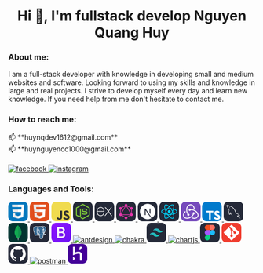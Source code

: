 <h1 align="center">Hi 👋, I'm fullstack develop Nguyen Quang Huy</h1>

<h3 align="left">About me:</h3>
<p>
  I am a full-stack developer with knowledge in developing small and medium websites and software. Looking forward to using my skills and knowledge in large and real projects. I strive to develop myself every day and learn new knowledge. If you need help from me don't hesitate to contact me.
</p>


<h3 align="left">How to reach me:</h3>
📫 **huynqdev1612@gmail.com**
</br>
📫 **huynguyencc1000@gmail.com**
</br>
</br>
<a href="https://www.facebook.com/profile.php?id=100014461876748" target="_blank"> 
    <img src="https://cdn-icons.flaticon.com/png/512/2504/premium/2504903.png?token=exp=1653796206~hmac=2daee7b08c596f1f78db5326f48c812a" alt="facebook" width="40" height="40"/> 
</a>
<a href="https://www.instagram.com/_qnghuy/" target="_blank"> 
    <img src="https://cdn-icons-png.flaticon.com/512/2111/2111463.png" alt="instagram" width="40" height="40"/> 
</a>

<h3 align="left">Languages and Tools:</h3>
<p align="left"> 
  <a href="https://www.w3schools.com/css/" target="_blank"> 
    <img src="https://github.com/tandpfun/skill-icons/blob/main/icons/CSS.svg" alt="css3" width="40" height="40"/> 
  </a> 
  <a href="https://www.w3.org/html/" target="_blank"> 
    <img src="https://github.com/tandpfun/skill-icons/blob/main/icons/HTML.svg" alt="html5" width="40" height="40"/> 
  </a> 
  <a href="https://developer.mozilla.org/en-US/docs/Web/JavaScript" target="_blank"> 
    <img src="https://github.com/tandpfun/skill-icons/blob/main/icons/JavaScript.svg" alt="javascript" width="40" height="40"/> 
  </a> 
  <a href="https://nodejs.org" target="_blank"> 
    <img src="https://github.com/tandpfun/skill-icons/blob/main/icons/NodeJS-Dark.svg" alt="nodejs" width="40" height="40"/> 
  </a>
  <a href="https://expressjs.com" target="_blank"> 
    <img src="https://github.com/tandpfun/skill-icons/blob/main/icons/ExpressJS-Dark.svg" alt="express" width="40" height="40"/> 
  </a>  
  <a href="https://graphql.org" target="_blank"> 
  <img src="https://github.com/tandpfun/skill-icons/blob/main/icons/GraphQL-Dark.svg" alt="graphql" width="40" height="40"/> 
  </a> 
  <a href="https://nextjs.org/" target="_blank"> 
    <img src="https://github.com/tandpfun/skill-icons/blob/main/icons/NextJS-Dark.svg" alt="nextjs" width="40" height="40"/> 
  </a>  
  <a href="https://reactjs.org/" target="_blank"> 
    <img src="https://github.com/tandpfun/skill-icons/blob/main/icons/React-Dark.svg" alt="react" width="40" height="40"/> 
  </a> 
  <a href="https://redux.js.org" target="_blank"> 
    <img src="https://github.com/tandpfun/skill-icons/blob/main/icons/Redux.svg" alt="redux" width="40" height="40"/> 
  </a> 
  <a href="https://www.typescriptlang.org/" target="_blank"> 
    <img src="https://github.com/tandpfun/skill-icons/blob/main/icons/TypeScript.svg" alt="typescript" width="40" height="40"/> 
  </a> 
 
  <a href="https://www.mysql.com/" target="_blank"> 
    <img src="https://github.com/tandpfun/skill-icons/blob/main/icons/MySQL-Dark.svg" alt="mysql" width="40" height="40"/> 
  </a> 
  <a href="https://www.mongodb.com/" target="_blank"> 
    <img src="https://github.com/tandpfun/skill-icons/blob/main/icons/MongoDB.svg" alt="mongodb" width="40" height="40"/> 
  </a> 
  <a href="https://www.postgresql.org/" target="_blank">
    <img src="https://github.com/tandpfun/skill-icons/blob/main/icons/PostgreSQL-Dark.svg" alt="postgresql" width="40" height="40"/> 
  </a> 
  <a href="https://getbootstrap.com/" target="_blank">
    <img src="https://github.com/tandpfun/skill-icons/blob/main/icons/Bootstrap.svg" alt="bootstrap" width="40" height="40"/> 
  </a> 
    <a href="https://ant.design/" target="_blank">
    <img src="https://iconape.com/wp-content/files/ro/370540/svg/ant-design-logo-icon-png-svg.png" alt="antdesign" width="40" height="40"/> 
  </a> 
   </a> 
  <a href="https://chakra-ui.com/" target="_blank">
    <img src="https://img.stackshare.io/service/12421/rzylUjaf_400x400.jpg" alt="chakra" width="40" height="40"/> 
  </a> 
  <a href="https://tailwindcss.com/" target="_blank"> 
    <img src="https://github.com/tandpfun/skill-icons/blob/main/icons/TailwindCSS-Dark.svg" alt="tailwind" width="40" height="40"/> 
  </a> 
  <a href="https://www.chartjs.org" target="_blank"> 
    <img src="https://www.chartjs.org/media/logo-title.svg" alt="chartjs" width="40" height="40"/> 
  </a> 
    <a href="https://www.figma.com/" target="_blank"> 
    <img src="https://github.com/tandpfun/skill-icons/blob/main/icons/Figma-Dark.svg" alt="figma" width="40" height="40"/> 
  </a> 
  <a href="https://git-scm.com/" target="_blank"> 
    <img src="https://github.com/tandpfun/skill-icons/blob/main/icons/Git.svg" alt="git" width="40" height="40"/> 
  </a> 
  <a href="https://github.com/" target="_blank">
    <img src="https://github.com/tandpfun/skill-icons/blob/main/icons/Github-Dark.svg" alt="github" width="40" height="40"/> 
  </a>
  <a href="https://postman.com" target="_blank"> 
    <img src="https://www.vectorlogo.zone/logos/getpostman/getpostman-icon.svg" alt="postman" width="40" height="40"/> 
  </a> 
  <a href="https://heroku.com" target="_blank"> 
    <img src="https://github.com/tandpfun/skill-icons/blob/main/icons/Heroku.svg" alt="heroku" width="40" height="40"/> 
  </a> 
</p>

